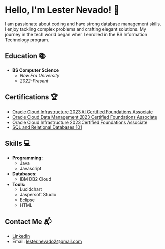 # Hello, I'm Lester Nevado! 👋

I am passionate about coding and have strong database management skills. I enjoy tackling complex problems and crafting elegant solutions. My journey in the tech world began when I enrolled in the BS Information Technology program.

## Education 📚
- **BS Computer Science**
  - *New Era University*
  - *2022-Present*

## Certifications 🏆
- [Oracle Cloud Infrastructure 2023 AI Certified Foundations Associate](https://catalog-education.oracle.com/pls/certview/sharebadge?id=801E607318D16E7AC026324620614942E0BDFD8665C9BB57D2E9928701AFB8BE)
- [Oracle Cloud Data Management 2023 Certified Foundations Associate](https://catalog-education.oracle.com/pls/certview/sharebadge?id=3AD37C84E7A6697C26FC46AB80A1C1D9271D993D65E7D189295FC14D37D81DB3)
- [Oracle Cloud Infrastructure 2023 Certified Foundations Associate](https://catalog-education.oracle.com/pls/certview/sharebadge?id=FB6863AE2AA567C397B3CF2999A0B08B13F828F22B25A7A826889EEF6306D5BE)
- [SQL and Relational Databases 101](https://courses.cognitiveclass.ai/certificates/03f60c4df2de40d583d4c86e4c32aa6a)

## Skills 💻
- **Programming:**
  - Java
  - Javascript
- **Databases:**
  - IBM DB2 Cloud
- **Tools:**
  - Lucidchart
  - Jaspersoft Studio
  - Eclipse
  - HTML

## Contact Me 📬
- [LinkedIn](LinkedIn-profile-link)
- Email: lester.nevado2@gmail.com
